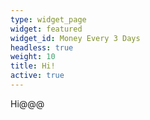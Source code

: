 ```yaml
---
type: widget_page
widget: featured
widget_id: Money Every 3 Days
headless: true
weight: 10
title: Hi!
active: true
---
```

Hi@@@